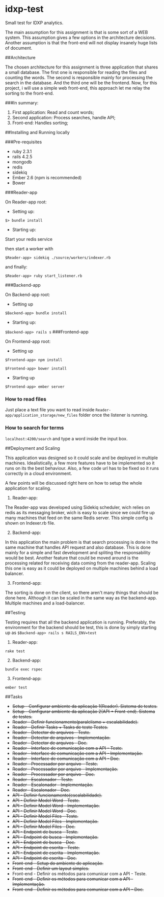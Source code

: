# idxp-test
Small test for IDXP analytics.

The main assumption for this assignment is that is some sort of a WEB system. This assumption gives a few options in the architecture decisions. Another assumption is that the front-end will not display insanely huge lists of document.

##Architecture

The chosen architecture for this assignment is three application that shares a small database. The first one is responsible for reading the files and counting the words. The second is responsible mainly for processing the search in the database. And the third one will be the frontend. Now, for this project, i will use a simple web front-end, this approach let me relay the sorting to the front-end.

###In summary:

  1. First application: Read and count words;
  2. Second application: Process searches, handle API;
  3. Front-end: Handles sorting;


##Installing and Running locally

###Pre-requisites

* ruby 2.3.1
* rails 4.2.5
* mongodb
* redis
* sidekiq
* Ember 2.6 (npm is recommended)
* Bower



###Reader-app

On Reader-app root:

* Setting up:

`$> bundle install`

* Starting up:

Start your redis service

then start a worker with

`$Reader-app> sidekiq ./source/workers/indexer.rb`

and finally:

`$Reader-app> ruby start_listener.rb`


###Backend-app

On Backend-app root:

* Setting up

`$Backend-app> bundle install`

* Starting up:

`$Backend-app> rails s`
###Frontend-app

On Frontend-app root:

* Setting up

`$Frontend-app> npm install`

`$Frontend-app> bower install`

* Starting up

`$Frontend-app> ember server`



### How to read files

Just place a text file you want to read inside `Reader-app/application_storage/new_files` folder once the listener is running.

### How to search for terms

`localhost:4200/search` and type a word inside the input box.

##Deployment and Scaling

This application was designed so it could scale and be deployed in multiple machines. Idealistically, a few more features have to be implemented so it runs on its the best behaviour.
Also, a few code url has to be fixed so it runs correctly in a cloud environment.

A few points will be discussed right here on how to setup the whole application for scaling.

1.  Reader-app:

The Reader-app was developed using Sidekiq scheduler, wich relies on redis as its messaging broker, wich is easy to scale since we could fire up many machines that feed on the same Redis server. This simple config is shown on Indexer.rb file.

2. Backend-app:

In this application the main problem is that search processing is done in the same machine that handles API request and also database. This is done mainly for a simple and fast development and spliting the responsability would be best. Another feature that could be moved around is the processing related for receiving data coming from the reader-app. Scaling this one is easy as it could be deployed on multiple machines behind a load balancer.

3. Frontend-app:

The sorting is done on the client, so there aren't many things that should be done here. Although it can be scaled in the same way as the backend-app. Multiple machines and a load-balancer.

##Testing

Testing requires that all the backend application is running. Preferably, the environment for the backend should be test, this is done by simply starting up as `$Backend-app> rails s RAILS_ENV=test`

1. Reader-app:

`rake test`

2. Backend-app:

`bundle exec rspec`

3. Frontend-app:

`ember test`



##Tasks

* ~~Setup - Configurar ambiente da aplicação 1(Reader). Sistema de testes.~~
* ~~Setup - Configurar ambiente da aplicação 2(API + Front-end). Sistema de testes.~~
* ~~Reader - Definir funcionamento(paralelismo + escalabilidade).~~
* ~~Reader - Definir Tasks + Tasks de teste Testes.~~
* ~~Reader - Detector de arquivos - Teste.~~
* ~~Reader - Detector de arquivos - Implementação.~~
* ~~Reader - Detector de arquivos - Doc.~~
* ~~Reader - Interface de comunicação com a API - Teste.~~
* ~~Reader - Interface de comunicação com a API - Implementação.~~
* ~~Reader - Interface de comunicação com a API - Doc.~~
* ~~Reader - Processador por arquivo - Teste.~~
* ~~Reader - Processador por arquivo - Implementação.~~
* ~~Reader - Processador por arquivo - Doc.~~
* ~~Reader - Escalonador - Teste.~~
* ~~Reader - Escalonador - Implementação.~~
* ~~Reader - Escalonador - Doc.~~
* ~~API - Definir funcionamento(escalabilidade).~~
* ~~API - Definir Model Word - Teste.~~
* ~~API - Definir Model Word - Implementação.~~
* ~~API - Definir Model Word - Doc.~~
* ~~API - Definir Model Files - Teste.~~
* ~~API - Definir Model Files - Implementação.~~
* ~~API - Definir Model Files - Doc.~~
* ~~API - Endpoint de busca - Teste.~~
* ~~API - Endpoint de busca - Implementação.~~
* ~~API - Endpoint de busca - Doc.~~
* ~~API - Endpoint de escrita - Teste.~~
* ~~API - Endpoint de escrita - Implementação.~~
* ~~API - Endpoint de escrita - Doc.~~
* ~~Front-end - Setup do ambiente de aplicação.~~
* ~~Front-end - Definir um layout simples.~~
* Front-end - Definir os métodos para comunicar com a API - Teste.
* ~~Front-end - Definir os métodos para comunicar com a API - Implementação.~~
* ~~Front-end - Definir os métodos para comunicar com a API - Doc.~~
